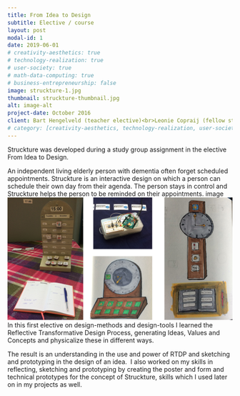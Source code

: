 ```yaml
---
title: From Idea to Design
subtitle: Elective / course
layout: post
modal-id: 1
date: 2019-06-01
# creativity-aesthetics: true
# technology-realization: true
# user-society: true
# math-data-computing: true
# business-entrepreneurship: false
image: struckture-1.jpg
thumbnail: struckture-thumbnail.jpg
alt: image-alt
project-date: October 2016
client: Bart Hengelveld (teacher elective)<br>Leonie Copraij (fellow student)<br>Femke Coops (fellow student)<br>Natanya Cornet (fellow student)
# category: [creativity-aesthetics, technology-realization, user-society, math-data-computing]
---
```

Struckture was developed during a study group assignment in the elective From Idea to Design.

An independent living elderly person with dementia often forget scheduled appointments. Struckture is an interactive design on which a person can schedule their own day from their agenda. The person stays in control and Struckture helps the person to be reminded on their appointments.
image
<img src="/assets/images/struckture-slide.jpg" class="case-image" alt="">
In this first elective on design-methods and design-tools I learned the Reflective Transformative Design Process, generating Ideas, Values and Concepts and physicalize these in different ways.

The result is an understanding in the use and power of RTDP and sketching and prototyping in the design of an idea.   I also worked on my skills in reflecting, sketching and prototyping by creating the poster and form and technical prototypes for the concept of Struckture, skills which I used later on in my projects as well.
